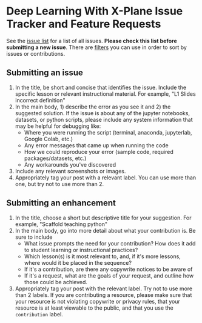 # Deep Learning With X-Plane Issue Tracker and Feature Requests

See the [issue list](https://github.com/conor103/DL_with_XPlane/issues) for a list of all issues. **Please check this list before submitting a new issue**. There are [filters](https://github.com/conor103/DL_with_XPlane/labels) you can use in order to sort by issues or contributions.

## Submitting an issue
1. In the title, be short and concise that identifies the issue. Include the specific lesson or relevant instructional material. For example, "L1 Slides incorrect definition"
2. In the main body, 1) describe the error as you see it and 2) the suggested solution. If the issue is about any of the jupyter notebooks, datasets, or python scripts, please include any system information that may be helpful for debugging like:
    * Where you were running the script (terminal, anaconda, jupyterlab, Google Colab, etc.)
    * Any error messages that came up when running the code
    * How we could reproduce your error (sample code, required packages/datasets, etc.)
    * Any workarounds you've discovered
3. Include any relevant screenshots or images.
4. Appropriately tag your post with a relevant label. You can use more than one, but try not to use more than 2.

## Submitting an enhancement
1. In the title, choose a short but descriptive title for your suggestion. For example, "Scaffold teaching python"
2. In the main body, go into more detail about what your contribution is. Be sure to include
    * What issue prompts the need for your contribution? How does it add to student learning or instructional practices?
    * Which lesson(s) is it most relevant to, and, if it's more lessons, where would it be placed in the sequence?
    * If it's a contribution, are there any copywrite notices to be aware of
    * If it's a request, what are the goals of your request, and outline how those could be achieved.
3. Appropriately tag your post with the relevant label. Try not to use more than 2 labels. If you are contributing a resource, please make sure that your resource is not violating copywrite or privacy rules, that your resource is at least viewable to the public, and that you use the `contribution` label.
